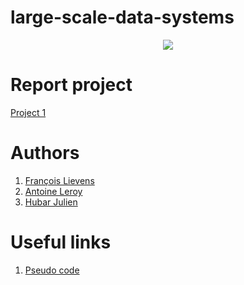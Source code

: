 # large-scale-data-systems
<p align="center">
  <img src= https://github.com/julien1941/large-scale-data-systems/blob/master/Image/J4o.gif/>
</p>

# Report project

[Project 1](https://www.overleaf.com/9156998969qgmvtwgyjsgt)

# Authors
1. [François Lievens](https://github.com/francoislievens)
1. [Antoine Leroy](https://github.com/AntoineLer)
1. [Hubar Julien](https://github.com/julien1941)

# Useful links

1. [Pseudo code](http://disi.unitn.it/~montreso/ds/handouts17/09-raft.pdf)
